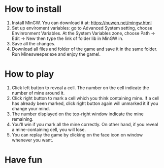 # How to install
1. Install MinGW. You can download it at: https://nuwen.net/mingw.html
2. Set up enviroment variables: go to Advanced System setting, choose Envinronment Variables. At the System Variables zone, choose Path -> Edit -> New then type the link of folder lib in MinGW in.
3. Save all the changes.
4. Download all files and folder of the game and save it in the same folder. Run Minesweeper.exe and enjoy the game!.

# How to play
1. Click left button to reveal a cell. The number on the cell indicate the number of mine around it.
2. Click right button to mark a cell which you think containing mine. If a cell has already been marked, click right button again will unmarked it if you change your mind.
3. The number displayed on the top-right window indicate the mine remaining.
4. You'll win if you mark all the mine correctly. On other hand, if you reveal a mine-containing cell, you will lose.
5. You can replay the game by clicking on the face icon on window whenever you want.

# Have fun
